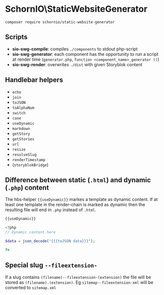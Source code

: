 # SchornIO\\StaticWebsiteGenerator

```
composer require schornio/static-website-generator
```

## Scripts

- **sio-swg-compile**: compiles `./components` to stdout php-script
- **sio-swg-generator**: each component has the opportunity to run a script at render time (`generator.php`, `function <component_name>_generator ()`)
- **sio-swg-render**: overwrites `./dist` with given Storyblok content

## Handlebar helpers

- `echo`
- `join`
- `toJSON`
- `toAlphaNum`
- `switch`
- `case`
- `useDynamic`
- `markdown`
- `getStory`
- `getStories`
- `url`
- `resize`
- `resolveSlug`
- `renderTimestamp`
- (`storyblokBridge`)

## Difference between static (`.html`) and dynamic (`.php`) content

The hbs-helper `{{useDynamic}}` markes a template as dynamic content. If at least one template in the render-chain is marked as dynamic then the resulting file will end in `.php` instead of `.html`.

```php
{{useDynamic}}

<?php
// Dynamic content here

$data = json_decode("{{{toJSON data}}}");

?>
```

## Special slug `--fileextension-`

If a slug contains `(filename)--fileextension-(extension)` the file will be stored as `(filename).(extension)`. Eg `sitemap--fileextension-xml` will be converted to `sitemap.xml`
